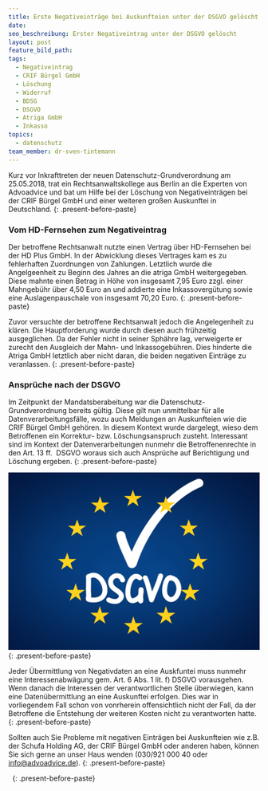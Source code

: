 ```yaml
---
title: Erste Negativeinträge bei Auskunfteien unter der DSGVO gelöscht
date:
seo_beschreibung: Erster Negativeintrag unter der DSGVO gelöscht
layout: post
feature_bild_path:
tags:
  - Negativeintrag
  - CRIF Bürgel GmbH
  - Löschung
  - Widerruf
  - BDSG
  - DSGVO
  - Atriga GmbH
  - Inkasso
topics:
  - datenschutz
team_member: dr-sven-tintemann
---
```


Kurz vor Inkrafttreten der neuen Datenschutz-Grundverordnung am 25.05.2018, trat ein Rechtsanwaltskollege aus Berlin an die Experten von Advoadvice und bat um Hilfe bei der L&ouml;schung von Negativeintr&auml;gen bei der CRIF B&uuml;rgel GmbH und einer weiteren gro&szlig;en Auskunftei in Deutschland.
{: .present-before-paste}

### Vom HD-Fernsehen zum Negativeintrag

Der betroffene Rechtsanwalt nutzte einen Vertrag &uuml;ber HD-Fernsehen bei der HD Plus GmbH. In der Abwicklung dieses Vertrages kam es zu fehlerhaften Zuordnungen von Zahlungen. Letztlich wurde die Angelgeenheit zu Beginn des Jahres an die atriga GmbH weitergegeben. Diese mahnte einen Betrag in H&ouml;he von insgesamt 7,95 Euro zzgl. einer Mahngeb&uuml;hr &uuml;ber 4,50 Euro an und addierte eine Inkassoverg&uuml;tung sowie eine Auslagenpauschale von insgesamt 70,20 Euro.
{: .present-before-paste}

Zuvor versuchte der betroffene Rechtsanwalt jedoch die Angelegenheit zu kl&auml;ren. Die Hauptforderung wurde durch diesen auch fr&uuml;hzeitig ausgeglichen. Da der Fehler nicht in seiner Sph&auml;hre lag, verweigerte er zurecht den Ausgleich der Mahn- und Inkassogeb&uuml;hren. Dies hinderte die Atriga GmbH letztlich aber nicht daran, die beiden negativen Eintr&auml;ge zu veranlassen.
{: .present-before-paste}

### Anspr&uuml;che nach der DSGVO

Im Zeitpunkt der Mandatsberabeitung war die Datenschutz-Grundverordnung bereits g&uuml;ltig. Diese gilt nun unmittelbar f&uuml;r alle Datenverarbeitungsf&auml;lle, wozu auch Meldungen an Auskunfteien wie die CRIF B&uuml;rgel GmbH geh&ouml;ren. In diesem Kontext wurde dargelegt, wieso dem Betroffenen ein Korrektur- bzw. L&ouml;schungsanspruch zusteht. Interessant sind im Kontext der Datenverarbeitungen nunmehr die Betroffenenrechte in den Art. 13 ff.&nbsp; DSGVO woraus sich auch Anspr&uuml;che auf Berichtigung und L&ouml;schung ergeben.
{: .present-before-paste}

![](/uploads/dsgvo-3446011-1920.jpg)
{: .present-before-paste}

Jeder &Uuml;bermittlung von Negativdaten an eine Auskfuntei muss nunmehr eine Interessenabw&auml;gung gem. Art. 6 Abs. 1 lit. f) DSGVO vorausgehen. Wenn danach die Interessen der verantwortlichen Stelle &uuml;berwiegen, kann eine Daten&uuml;bermittlung an eine Auskunftei erfolgen. Dies war in vorliegendem Fall schon von vonrherein offensichtlich nicht der Fall, da der Betroffene die Entstehung der weiteren Kosten nicht zu verantworten hatte.
{: .present-before-paste}

Sollten auch Sie Probleme mit negativen Eintr&auml;gen bei Auskunfteien wie z.B. der Schufa Holding AG, der CRIF B&uuml;rgel GmbH oder anderen haben, k&ouml;nnen Sie sich gerne an unser Haus wenden (030/921 000 40 oder info@advoadvice.de).
{: .present-before-paste}

&nbsp;
{: .present-before-paste}